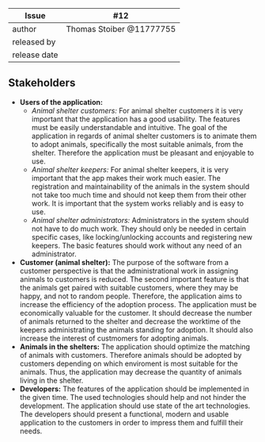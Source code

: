 | Issue | #12 |
| ----- | -- |
| author | Thomas Stoiber @11777755 |
| released by | |
| release date | |

## Stakeholders
   + **Users of the application:**
      + *Animal shelter customers:* For animal shelter customers it is very important that the application has a good usability. The features must be easily understandable and intuitive. The goal of the application in regards of animal shelter customers is to animate them to adopt animals, specifically the most suitable animals, from the shelter. Therefore the application must be pleasant and enjoyable to use.
      + *Animal shelter keepers:* For animal shelter keepers, it is very important that the app makes their work much easier. The registration and maintainability of the animals in the system should not take too much time and should not keep them from their other work. It is important that the system works reliably and is easy to use.
      + *Animal shelter administrators:* Administrators in the system should not have to do much work. They should only be needed in certain specific cases, like locking/unlocking accounts and registering new keepers. The basic features should work without any need of an administrator. 
   + **Customer (animal shelter):** The purpose of the software from a customer perspective is that the administrational work in assigning animals to customers is reduced. The second important feature is that the animals get paired with suitable customers, where they may be happy, and not to random people. Therefore, the application aims to increase the efficiency of the adoption process. The application must be economically valuable for the customer. It should decrease the number of animals returned to the shelter and decrease the worktime of the keepers administrating the animals standing for adoption. It should also increase the interest of custmomers for adopting animals.
   + **Animals in the shelters:** The application should optimize the matching of animals with customers. Therefore animals should be adopted by customers depending on which enviroment is most suitable for the animals. Thus, the application may decrease the quantity of animals living in the shelter.
   + **Developers:** The features of the application should be implemented in the given time. The used technologies should help and not hinder the development. The application should use state of the art technologies. The developers should present a functional, modern and usable application to the customers in order to impress them and fulfill their needs.